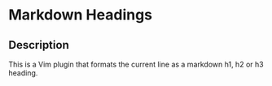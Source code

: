 # Markdown Headings

## Description

This is a Vim plugin that formats the current line as a markdown h1, h2 or h3
heading.



